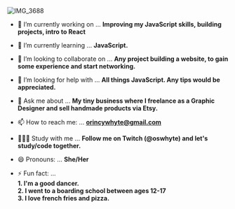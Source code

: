 ![IMG_3688](https://user-images.githubusercontent.com/92553207/141614931-56457996-c8c2-4be3-9647-f9abe79408e2.jpeg) 

- 🔭 I’m currently working on ... <b>Improving my JavaScript skills, building projects, intro to React </b>
- 🌱 I’m currently learning ... <b>JavaScript.</b>
- 👯 I’m looking to collaborate on ... <b> Any project building a website, to gain some experience and start networking.</b>
- 🤔 I’m looking for help with ... <b>All things JavaScript. Any tips would be appreciated. </b>
- 💬 Ask me about ... <b>My tiny business where I freelance as a Graphic Designer and sell handmade products via Etsy.</b>
- 📫 How to reach me: ... <b> orincywhyte@gmail.com </b>
- 👩🏾‍💻 Study with me ... <b> Follow me on Twitch (@oswhyte) and let's study/code together. </b>
 
- 😄 Pronouns: ... <b>She/Her</b>
- ⚡ Fun fact: ... <br>
      <b>1. I'm a good dancer. </b> </br>
      <b>2. I went to a boarding school between ages 12-17 </b><br>
      <b>3. I love french fries and pizza. </b>
